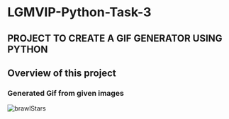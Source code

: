 # LGMVIP-Python-Task-3

## PROJECT TO CREATE A GIF GENERATOR USING PYTHON

## Overview of this project

### Generated Gif from given images

![brawlStars](https://github.com/user-attachments/assets/212faa98-af26-4bbf-aa21-81083e5753aa)

